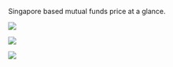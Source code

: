 Singapore based mutual funds price at a glance.

[![](http://widgetftw.googlepages.com/sgmf-uwa_screen.png)](http://eco.netvibes.com/widgets/198855/singapore-mutual-funds)

<a href='http://eco.netvibes.com/subscribe/198855' title='Add to Netvibes'><img src='http://eco.netvibes.com/img/add2netvibes.png' /></a>

<a href='http://www.google.com/ig/add?moduleurl=http%3A%2F%2Fwww.netvibes.com%2Fapi%2Fuwa%2Fcompile%2Fgoogle.php%3FmoduleUrl%3Dhttp%253A%252F%252Fwidgetftw.googlepages.com%252Fsgmf.html' title='Add to iGoogle'><img src='http://www.netvibes.com/img/uwa-google.png' /></a>